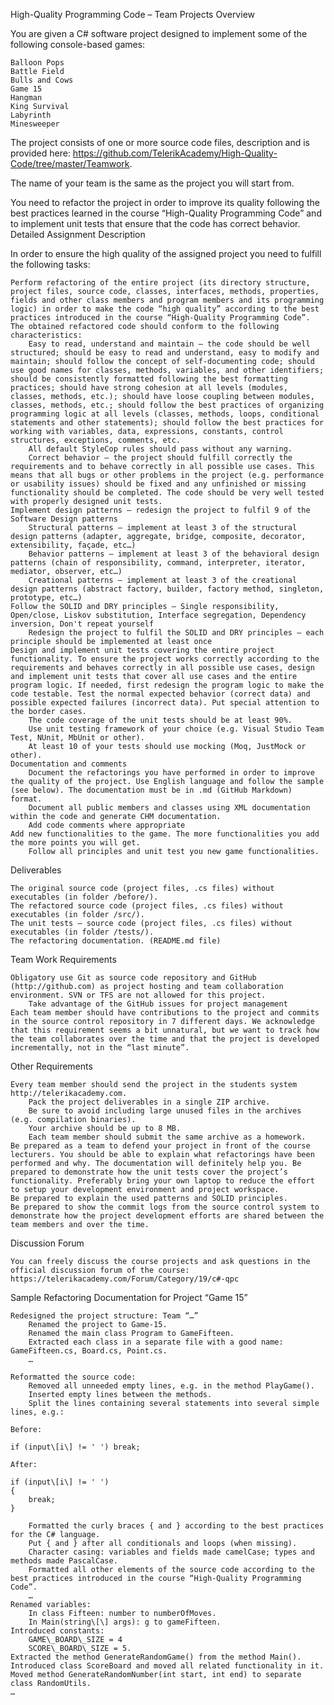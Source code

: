 High-Quality Programming Code – Team Projects
Overview

You are given a C# software project designed to implement some of the following console-based games:

    Balloon Pops
    Battle Field
    Bulls and Cows
    Game 15
    Hangman
    King Survival
    Labyrinth
    Minesweeper

The project consists of one or more source code files, description and is provided here: https://github.com/TelerikAcademy/High-Quality-Code/tree/master/Teamwork.

The name of your team is the same as the project you will start from.

You need to refactor the project in order to improve its quality following the best practices learned in the course “High-Quality Programming Code” and to implement unit tests that ensure that the code has correct behavior.
Detailed Assignment Description

In order to ensure the high quality of the assigned project you need to fulfill the following tasks:

    Perform refactoring of the entire project (its directory structure, project files, source code, classes, interfaces, methods, properties, fields and other class members and program members and its programming logic) in order to make the code “high quality” according to the best practices introduced in the course “High-Quality Programming Code”. The obtained refactored code should conform to the following characteristics:
        Easy to read, understand and maintain – the code should be well structured; should be easy to read and understand, easy to modify and maintain; should follow the concept of self-documenting code; should use good names for classes, methods, variables, and other identifiers; should be consistently formatted following the best formatting practices; should have strong cohesion at all levels (modules, classes, methods, etc.); should have loose coupling between modules, classes, methods, etc.; should follow the best practices of organizing programming logic at all levels (classes, methods, loops, conditional statements and other statements); should follow the best practices for working with variables, data, expressions, constants, control structures, exceptions, comments, etc.
        All default StyleCop rules should pass without any warning.
        Correct behavior – the project should fulfill correctly the requirements and to behave correctly in all possible use cases. This means that all bugs or other problems in the project (e.g. performance or usability issues) should be fixed and any unfinished or missing functionality should be completed. The code should be very well tested with properly designed unit tests.
    Implement design patterns – redesign the project to fulfil 9 of the Software Design patterns
        Structural patterns – implement at least 3 of the structural design patterns (adapter, aggregate, bridge, composite, decorator, extensibility, façade, etc…)
        Behavior patterns – implement at least 3 of the behavioral design patterns (chain of responsibility, command, interpreter, iterator, mediator, observer, etc…)
        Creational patterns – implement at least 3 of the creational design patterns (abstract factory, builder, factory method, singleton, prototype, etc…)
    Follow the SOLID and DRY principles – Single responsibility, Open/close, Liskov substitution, Interface segregation, Dependency inversion, Don't repeat yourself
        Redesign the project to fulfil the SOLID and DRY principles – each principle should be implemented at least once
    Design and implement unit tests covering the entire project functionality. To ensure the project works correctly according to the requirements and behaves correctly in all possible use cases, design and implement unit tests that cover all use cases and the entire program logic. If needed, first redesign the program logic to make the code testable. Test the normal expected behavior (correct data) and possible expected failures (incorrect data). Put special attention to the border cases.
        The code coverage of the unit tests should be at least 90%.
        Use unit testing framework of your choice (e.g. Visual Studio Team Test, NUnit, MbUnit or other).
        At least 10 of your tests should use mocking (Moq, JustMock or other).
    Documentation and comments
        Document the refactorings you have performed in order to improve the quality of the project. Use English language and follow the sample (see below). The documentation must be in .md (GitHub Markdown) format.
        Document all public members and classes using XML documentation within the code and generate CHM documentation.
        Add code comments where appropriate
    Add new functionalities to the game. The more functionalities you add the more points you will get.
        Follow all principles and unit test you new game functionalities.

Deliverables

    The original source code (project files, .cs files) without executables (in folder /before/).
    The refactored source code (project files, .cs files) without executables (in folder /src/).
    The unit tests – source code (project files, .cs files) without executables (in folder /tests/).
    The refactoring documentation. (README.md file)

Team Work Requirements

    Obligatory use Git as source code repository and GitHub (http://github.com) as project hosting and team collaboration environment. SVN or TFS are not allowed for this project.
        Take advantage of the GitHub issues for project management
    Each team member should have contributions to the project and commits in the source control repository in 7 different days. We acknowledge that this requirement seems a bit unnatural, but we want to track how the team collaborates over the time and that the project is developed incrementally, not in the “last minute”.

Other Requirements

    Every team member should send the project in the students system http://telerikacademy.com.
        Pack the project deliverables in a single ZIP archive.
        Be sure to avoid including large unused files in the archives (e.g. compilation binaries).
        Your archive should be up to 8 MB.
        Each team member should submit the same archive as a homework.
    Be prepared as a team to defend your project in front of the course lecturers. You should be able to explain what refactorings have been performed and why. The documentation will definitely help you. Be prepared to demonstrate how the unit tests cover the project’s functionality. Preferably bring your own laptop to reduce the effort to setup your development environment and project workspace.
    Be prepared to explain the used patterns and SOLID principles.
    Be prepared to show the commit logs from the source control system to demonstrate how the project development efforts are shared between the team members and over the time.

Discussion Forum

    You can freely discuss the course projects and ask questions in the official discussion forum of the course: https://telerikacademy.com/Forum/Category/19/c#-qpc

Sample Refactoring Documentation for Project “Game 15”

    Redesigned the project structure: Team “…”
        Renamed the project to Game-15.
        Renamed the main class Program to GameFifteen.
        Extracted each class in a separate file with a good name: GameFifteen.cs, Board.cs, Point.cs.
        …

    Reformatted the source code:
        Removed all unneeded empty lines, e.g. in the method PlayGame().
        Inserted empty lines between the methods.
        Split the lines containing several statements into several simple lines, e.g.:

    Before:

    if (input\[i\] != ' ') break;

    After:

    if (input\[i\] != ' ')
    {
        break;
    }

        Formatted the curly braces { and } according to the best practices for the C# language.
        Put { and } after all conditionals and loops (when missing).
        Character casing: variables and fields made camelCase; types and methods made PascalCase.
        Formatted all other elements of the source code according to the best practices introduced in the course “High-Quality Programming Code”.
        …
    Renamed variables:
        In class Fifteen: number to numberOfMoves.
        In Main(string\[\] args): g to gameFifteen.
    Introduced constants:
        GAME\_BOARD\_SIZE = 4
        SCORE\_BOARD\_SIZE = 5.
    Extracted the method GenerateRandomGame() from the method Main().
    Introduced class ScoreBoard and moved all related functionality in it.
    Moved method GenerateRandomNumber(int start, int end) to separate class RandomUtils.
    …
